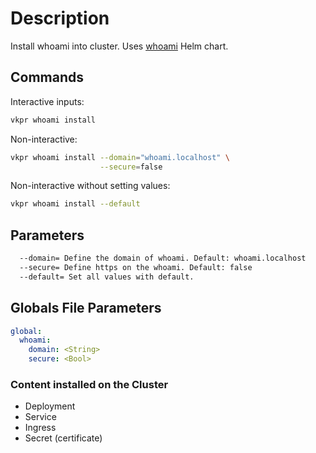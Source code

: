# Description

Install whoami into cluster. Uses [whoami](https://artifacthub.io/packages/helm/cowboysysop/whoami) Helm chart.

## Commands

Interactive inputs:

```bash
vkpr whoami install
```

Non-interactive:

```bash
vkpr whoami install --domain="whoami.localhost" \
                    --secure=false
```

Non-interactive without setting values:

```bash
vkpr whoami install --default
```

## Parameters

```bash
  --domain= Define the domain of whoami. Default: whoami.localhost
  --secure= Define https on the whoami. Default: false
  --default= Set all values with default.
```

## Globals File Parameters

```yaml
global:
  whoami:
    domain: <String>
    secure: <Bool>
```

### Content installed on the Cluster

- Deployment
- Service
- Ingress
- Secret (certificate)
